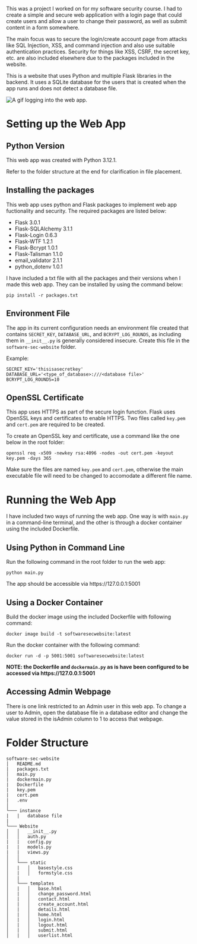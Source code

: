 This was a project I worked on for my software security course. I had to create a simple and secure web application with a login page that could create users and allow a user to change their password, as well as submit content in a form somewhere.

The main focus was to secure the login/create account page from attacks like SQL Injection, XSS, and command injection and also use suitable authentication practices. Security for things like XSS, CSRF, the secret key, etc. are also included elsewhere due to the packages included in the website.

This is a website that uses Python and multiple Flask libraries in the backend. It uses a SQLite database for the users that is created when the app runs and does not detect a database file.

![A gif logging into the web app.](https://i.imgur.com/9OQtCCJ.gif)

# Setting up the Web App
## Python Version
This web app was created with Python 3.12.1.

Refer to the folder structure at the end for clarification in file placement.

## Installing the packages
This web app uses python and Flask packages to implement web app fuctionality and security. The required packages are listed below:
- Flask 3.0.1
- Flask-SQLAlchemy 3.1.1
- Flask-Login 0.6.3
- Flask-WTF 1.2.1
- Flask-Bcrypt 1.0.1
- Flask-Talisman 1.1.0
- email_validator 2.1.1
- python_dotenv 1.0.1

I have included a txt file with all the packages and their versions when I made this web app. They can be installed by using the command below:
```
pip install -r packages.txt
```

## Environment File
The app in its current configuration needs an environment file created that contains `SECRET_KEY`, `DATABASE_URL`, and `BCRYPT_LOG_ROUNDS`, as including them in `__init__.py` is generally considered insecure. Create this file in the `software-sec-website` folder.

Example:
```
SECRET_KEY='thisisasecretkey'
DATABASE_URL='<type_of_database>:///<database file>'
BCRYPT_LOG_ROUNDS=10
```

## OpenSSL Certificate
This app uses HTTPS as part of the secure login function. Flask uses OpenSSL keys and certificates to enable HTTPS. Two files called `key.pem` and `cert.pem` are required to be created.

To create an OpenSSL key and certificate, use a command like the one below in the root folder:
```
openssl req -x509 -newkey rsa:4096 -nodes -out cert.pem -keyout key.pem -days 365
```
Make sure the files are named `key.pem` and `cert.pem`, otherwise the main executable file will need to be changed to accomodate a different file name.

# Running the Web App
I have included two ways of running the web app. One way is with `main.py` in a command-line terminal, and the other is through a docker container using the included Dockerfile.

## Using Python in Command Line
Run the following command in the root folder to run the web app:
```
python main.py
```
The app should be accessible via ht<span>tps://</span>127.0.0.1:5001

## Using a Docker Container
Build the docker image using the included Dockerfile with following command:
```
docker image build -t softwaresecwebsite:latest
```

Run the docker container with the following command:
```
docker run -d -p 5001:5001 softwaresecwebsite:latest
```

**NOTE: the Dockerfile and `dockermain.py` as is have been configured to be accessed via ht<span>tps://</span>127.0.0.1:5001**

## Accessing Admin Webpage
There is one link restricted to an Admin user in this web app. To change a user to Admin, open the database file in a database editor and change the value stored in the isAdmin column to 1 to access that webpage.

# Folder Structure
```
software-sec-website
│   README.md
|   packages.txt
│   main.py
|   dockermain.py
|   Dockerfile
|   key.pem
|   cert.pem
|   .env
│
└─── instance
|   |   database file
|   
└─── Website
│   │   __init__.py
│   │   auth.py
|   |   config.py
|   |   models.py
|   |   views.py
│   │
│   └─── static
│   |   │   basestyle.css
│   |   │   formstyle.css
│   |   
│   └─── templates
│   |   │   base.html
│   |   │   change_password.html
│   |   │   contact.html
│   |   │   create_account.html
│   |   │   details.html
│   |   │   home.html
│   |   │   login.html
│   |   │   logout.html
│   |   │   submit.html
│   |   │   userlist.html
```
